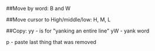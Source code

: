 ##Move by word:
B and W

##Move cursor to High/middle/low:
H, M, L

##Copy:
yy - is for "yanking an entire line"
yW - yank word

p - paste last thing that was removed


